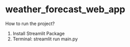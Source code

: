 # weather_forecast_web_app

How to run the project?
1. Install Streamlit Package
2. Terminal: streamlit run main.py
